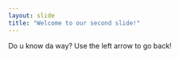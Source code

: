 ```yaml
---
layout: slide
title: "Welcome to our second slide!"
---
```

Do u know da way?
Use the left arrow to go back!
